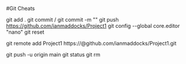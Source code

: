 #Git Cheats

git add .
git commit / git commit -m ""
git push https://github.com/ianmaddocks/Project1
git config --global core.editor "nano"
git reset <filename>

git remote add Project1 https://<key>@github.com/ianmaddocks/Project1.git

git push -u origin main
git status
git rm <filename>

